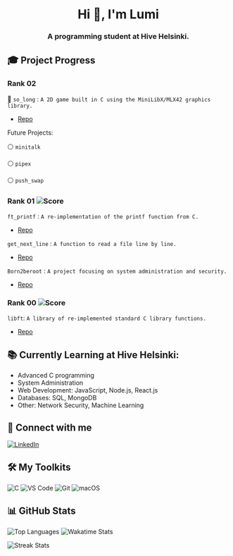 <h1 align="center">Hi 👋, I'm Lumi</h1>
<h3 align="center">A programming student at Hive Helsinki.</h3>

## 🎓 Project Progress

### Rank 02
🔵 `so_long` : `A 2D game built in C using the MiniLibX/MLX42 graphics library.`
- [Repo](https://github.com/lkilpela/so_long)

Future Projects:

⚪ `minitalk`

⚪ `pipex`

⚪ `push_swap`

### Rank 01 ![Score](https://img.shields.io/badge/100%2F100-green)

`ft_printf` : `A re-implementation of the printf function from C.` 
- [Repo](https://github.com/lkilpela/ft_printf)

`get_next_line` : `A function to read a file line by line.`
- [Repo](https://github.com/lkilpela/get_next_line)

`Born2beroot` : `A project focusing on system administration and security.`
- [Repo](https://github.com/lkilpela/Born2beRoot)

### Rank 00 ![Score](https://img.shields.io/badge/125%2F100-green) 
`libft`: `A library of re-implemented standard C library functions.`
- [Repo](https://github.com/lkilpela/libft)

## 📚 Currently Learning at Hive Helsinki:

- Advanced C programming
- System Administration
- Web Development: JavaScript, Node.js, React.js
- Databases: SQL, MongoDB
- Other: Network Security, Machine Learning

## 🤝 Connect with me
[![LinkedIn](https://img.shields.io/badge/LinkedIn-0077B5?style=for-the-badge&logo=linkedin&logoColor=white)](https://www.linkedin.com/in/lkilpelainen/)

## 🛠️ My Toolkits
![C](https://img.shields.io/badge/c-%2300599C.svg?style=for-the-badge&logo=c&logoColor=white)
![VS Code](https://img.shields.io/badge/VSCode-%23007ACC.svg?style=for-the-badge&logo=visual-studio-code&logoColor=white)
![Git](https://img.shields.io/badge/Git-%23F05033.svg?style=for-the-badge&logo=git&logoColor=white)
![macOS](https://img.shields.io/badge/macOS-000000?style=for-the-badge&logo=apple&logoColor=white)

## 📊 GitHub Stats

<!--![GitHub Stats](https://github-readme-stats.vercel.app/api?username=lkilpela&show_icons=true&theme=radical) -->

![Top Languages](https://github-readme-stats.vercel.app/api/top-langs/?username=lkilpela&layout=compact&theme=dark) ![Wakatime Stats](https://github-readme-stats.vercel.app/api/wakatime?username=@018d4d23-569f-4105-bff2-bee20b7ee25c&theme=dark)

![Streak Stats](https://github-readme-streak-stats.herokuapp.com/?user=lkilpela&theme=dark)

<!--
## 🛠️ My Skills

- Languages: C 
- Tools: Git, VS Code
- Systems: MacOS
-->
